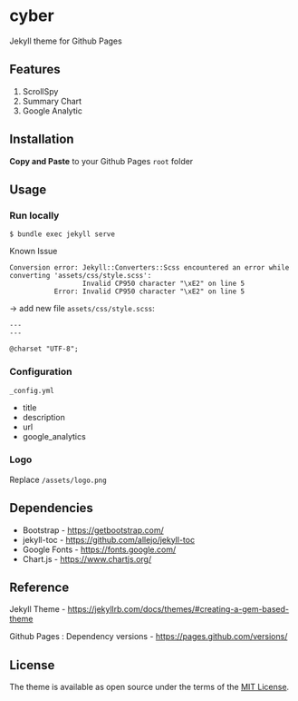 # cyber

Jekyll theme for Github Pages

## Features

1. ScrollSpy
2. Summary Chart
3. Google Analytic

## Installation

**Copy and Paste** to your Github Pages `root` folder

## Usage

### Run locally

```shell
$ bundle exec jekyll serve
```

Known Issue

```shell
Conversion error: Jekyll::Converters::Scss encountered an error while converting 'assets/css/style.scss':
                  Invalid CP950 character "\xE2" on line 5
           Error: Invalid CP950 character "\xE2" on line 5
```

-> add new file `assets/css/style.scss`:

```text
---
---

@charset "UTF-8";
```

### Configuration

`_config.yml`

- title
- description
- url
- google_analytics

### Logo

Replace `/assets/logo.png`

## Dependencies

- Bootstrap - <https://getbootstrap.com/>
- jekyll-toc - <https://github.com/allejo/jekyll-toc>
- Google Fonts - <https://fonts.google.com/>
- Chart.js - <https://www.chartjs.org/>

## Reference

Jekyll Theme - <https://jekyllrb.com/docs/themes/#creating-a-gem-based-theme>

Github Pages : Dependency versions - <https://pages.github.com/versions/>

## License

The theme is available as open source under the terms of the [MIT License](https://opensource.org/licenses/MIT).
